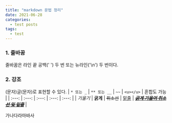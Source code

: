 ```yaml
---
title: "markdown 문법 정리"
date: 2021-06-28
categories:
  - test posts
tags:
  - test
---
```


### 1. 줄바꿈
줄바꿈은 라인 끝 공백(' ') 두 번 또는 뉴라인('\n') 두 번이다.  

### 2. 강조
(문자)글(문자)로 표현할 수 있다.
| `* 또는 _` | `** 또는 __` | `~~` | `<u></u>` | 혼합도 가능 |
| :---: | :---: | :---: | :---: | :---: |
| *기울기* | **굵게** | ~~취소선~~ | <u>밑줄</u> | <u>~~*__굵게 기울여 취소선 및 밑줄__*~~</u> |  





가나다라마바사  

